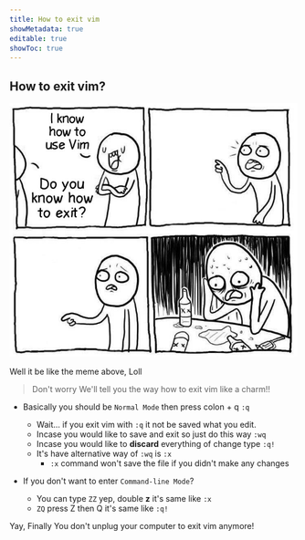 ```yaml
---
title: How to exit vim
showMetadata: true
editable: true
showToc: true
---
```


## How to exit vim?

![demo](images/how-to-exit-vim.jpg)

Well it be like the meme above, Loll

> Don't worry We'll tell you the way how to exit vim like a charm!!

* Basically you should be `Normal Mode` then press colon + q `:q`
  * Wait... if you exit vim with `:q` it not be saved what you edit.
  * Incase you would like to save and exit so just do this way `:wq`
  * Incase you would like to **discard** everything of change type `:q!`
  * It's have alternative way of `:wq` is `:x`
    * `:x` command won't save the file if you didn't make any changes

* If you don't want to enter `Command-line Mode`?
  * You can type `ZZ` yep, double **z** it's same like `:x`
  * `ZQ` press Z then Q it's same like `:q!`


Yay, Finally You don't unplug your computer to exit vim anymore!
